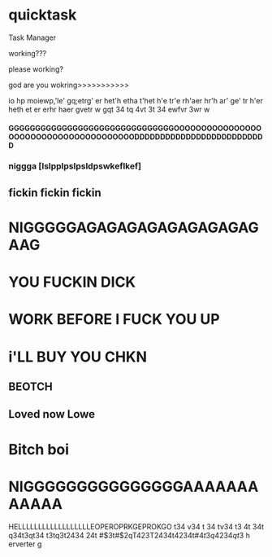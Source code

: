 # quicktask


Task Manager


working???

please working?



god are you wokring>>>>>>>>>>>












io hp   moiewp,'le'
gq;etrg'
er
het'h
etha
t'het
h'e
tr'e
rh'aer
hr'h
ar'
ge' tr
h'er
heth
et
er
erhr
haer
gvetr
w gqt 34 tq
4vt 
3t
34
ewfvr 3wr
w
#### GGGGGGGGGGGGGGGGGGGGGGGGGGGGGGGOOOOOOOOOOOOOOOOOOOOOOOOOOOOOOOOOOOOOOODDDDDDDDDDDDDDDDDDDDDDDDDD
### niggga [lslpplpslpsldpswkeflkef]
## fickin fickin fickin
# NIGGGGGAGAGAGAGAGAGAGAGAGAAG
# YOU FUCKIN DICK
# WORK BEFORE I FUCK YOU UP 
# i'LL BUY YOU CHKN
## BEOTCH 
## Loved now Lowe
# Bitch boi
# NIGGGGGGGGGGGGGGGAAAAAAAAAAAA

HELLLLLLLLLLLLLLLLLLEOPEROPRKGEPROKGO
t34
v34
t
34
tv34
t3
4t
34t
q34t3qt34 t3tq3t2434 24t #$3t#$2qT423T2434t4234t#$4t3q4234qt3$
h erverter g 